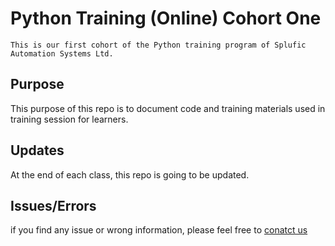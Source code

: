 # Python Training (Online) Cohort One
	This is our first cohort of the Python training program of Splufic Automation Systems Ltd.


## Purpose 

This purpose of this repo is to document code and training materials used in training session for learners.

## Updates 

At the end of each class, this repo is going to be updated.

## Issues/Errors

if you find any issue or wrong information, please feel free to [conatct us](info@splufic.com)